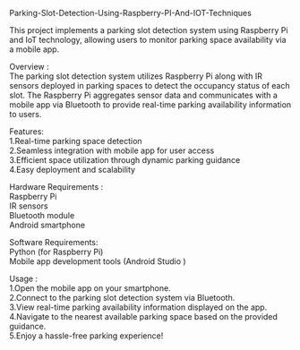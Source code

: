 Parking-Slot-Detection-Using-Raspberry-PI-And-IOT-Techniques                                              


This project implements a parking slot detection system using Raspberry Pi and IoT technology, allowing users to monitor parking space availability via a mobile app.

Overview :              
The parking slot detection system utilizes Raspberry Pi along with IR sensors deployed in parking spaces to detect the occupancy status of each slot. The Raspberry Pi aggregates sensor data and communicates with a mobile app via Bluetooth to provide real-time parking availability information to users.

Features:                
1.Real-time parking space detection                 
2.Seamless integration with mobile app for user access                      
3.Efficient space utilization through dynamic parking guidance                           
4.Easy deployment and scalability                              

Hardware Requirements :                          
Raspberry Pi                      
IR sensors                      
Bluetooth module                    
Android smartphone                          

Software Requirements:                 
Python (for Raspberry Pi)                  
Mobile app development tools (Android Studio )                  

Usage :                          
1.Open the mobile app on your smartphone.                 
2.Connect to the parking slot detection system via Bluetooth.                  
3.View real-time parking availability information displayed on the app.                   
4.Navigate to the nearest available parking space based on the provided guidance.               
5.Enjoy a hassle-free parking experience!                                                    

